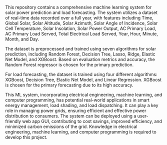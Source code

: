 This repository contains a comprehensive machine learning system for solar power prediction and load forecasting. The system utilizes a dataset of real-time data recorded over a full year, with features including Time, Global Solar, Solar Altitude, Solar Azimuth, Solar Angle of Incidence, Solar Cell Temperature, Solar Insolation, Solar Power Output, AC Primary Load, AC Primary Load Served, Total Electrical Load Served, Year, Hour, Minute, Month, and Day.

The dataset is preprocessed and trained using seven algorithms for solar prediction, including Random Forest, Decision Tree, Lasso, Ridge, Elastic Net Model, and XGBoost. Based on evaluation metrics and accuracy, the Random Forest regressor is chosen for the primary prediction.

For load forecasting, the dataset is trained using four different algorithms: XGBoost, Decision Tree, Elastic Net Model, and Linear Regression. XGBoost is chosen for the primary forecasting due to its high accuracy.

This ML system, incorporating electrical engineering, machine learning, and computer programming, has potential real-world applications in smart energy management, load shading, and load dispatching. It can play a key role in managing power grids, ensuring efficient and effective power distribution to consumers. The system can be deployed using a user-friendly web app GUI, contributing to cost savings, improved efficiency, and minimized carbon emissions of the grid. Knowledge in electrical engineering, machine learning, and computer programming is required to develop this project.
